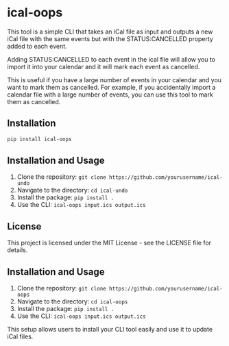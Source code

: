 # ical-oops

This tool is a simple CLI that takes an iCal file as input and outputs a new iCal file with the same events but with the STATUS:CANCELLED property added to each event.

Adding STATUS:CANCELLED to each event in the ical file will allow you to import it into your calendar and it will mark each event as cancelled.

This is useful if you have a large number of events in your calendar and you want to mark them as cancelled. For example, if you accidentally import a calendar file with a large number of events, you can use this tool to mark them as cancelled.

## Installation

```bash
pip install ical-oops
```

## Installation and Usage

1. Clone the repository: `git clone https://github.com/yourusername/ical-undo`
2. Navigate to the directory: `cd ical-undo`
3. Install the package: `pip install .`
4. Use the CLI: `ical-oops input.ics output.ics`

## License

This project is licensed under the MIT License - see the LICENSE file for details.

## Installation and Usage

1. Clone the repository: `git clone https://github.com/yourusername/ical-oops`
2. Navigate to the directory: `cd ical-oops`
3. Install the package: `pip install .`
4. Use the CLI: `ical-oops input.ics output.ics`

This setup allows users to install your CLI tool easily and use it to update iCal files.
